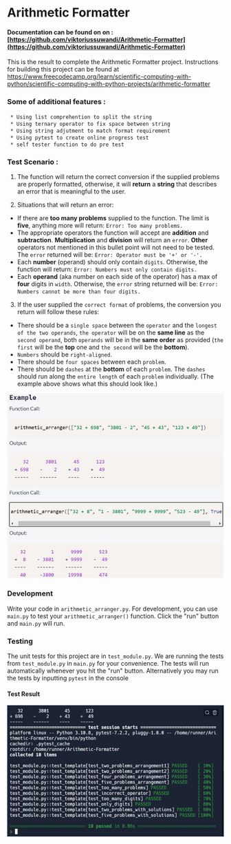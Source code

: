 # Arithmetic Formatter
#### Documentation can be found on on : [https://github.com/viktoriussuwandi/Arithmetic-Formatter](https://github.com/viktoriussuwandi/Arithmetic-Formatter)

This is the result to complete the Arithmetic Formatter project. 
Instructions for building this project can be found at 
https://www.freecodecamp.org/learn/scientific-computing-with-python/scientific-computing-with-python-projects/arithmetic-formatter

###  Some of additional features :
     * Using list comprehention to split the string
     * Using ternary operator to fix space between string
     * Using string adjutment to match format requirement
     * Using pytest to create online progress test
     * self tester function to do pre test


### Test Scenario :
1. The function will return the correct conversion if the supplied problems are properly formatted,
  otherwise, it will **return** a **string** that describes an error that is meaningful to the user.

2. Situations that will return an error:
  - If there are **too many problems** supplied to the function. The limit is **five**, anything more will return: `Error: Too many problems.`
  - The appropriate operators the function will accept are **addition** and **subtraction**. **Multiplication** and **division** will return an `error`. **Other** operators not mentioned in this bullet point will not need to be tested. The `error` returned will be: `Error: Operator must be '+' or '-'.`
  - Each **number** (operand) should only contain `digits`. Otherwise, the function will return: `Error: Numbers must only contain digits.`
  - Each **operand** (aka number on each side of the operator) has a max of **four** digits in `width`. Otherwise, the `error` string returned will be: `Error: Numbers cannot be more than four digits.`

3. If the user supplied the `correct format` of problems, the conversion you return will follow these rules:
  - There should be a `single space` between the `operator` and the `longest of the two operands`, `the operator` will be on the **same line** as the `second operand`, both `operands` will be in the **same order** as provided (`the first` will be the **top** one and `the second` will be the **bottom**).
  - `Numbers` should be `right-aligned`.
  - There should be `four spaces` between each `problem`.
  - There should be `dashes` at the **bottom** of each `problem`. The `dashes` should run along the `entire length` of each `problem` individually. (The example above shows what this should look like.)

![example](example.jpg) 


### Development
Write your code in `arithmetic_arranger.py`. For development, you can use `main.py` to test your `arithmetic_arranger()` function. Click the "run" button and `main.py` will run.

### Testing
The unit tests for this project are in `test_module.py`. We are running the tests from `test_module.py` in `main.py` for your convenience. The tests will run automatically whenever you hit the "run" button. Alternatively you may run the tests by inputting `pytest` in the console


#### Test Result 
![complete](complete.jpg)